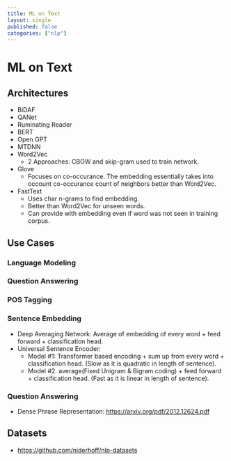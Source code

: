 ```yaml
---
title: ML on Text
layout: single
published: false
categories: ["nlp"]
---
```

# ML on Text

## Architectures
- BiDAF
- QANet
- Ruminating Reader
- BERT
- Open GPT
- MTDNN
- Word2Vec
    - 2 Approaches: CBOW and skip-gram used to train network.
- Glove
    - Focuses on co-occurance. The embedding essentially takes into occount co-occurance count of neighbors better than Word2Vec.
- FastText
    - Uses char n-grams to find embedding.
    - Better than Word2Vec for unseen words.
    - Can provide with embedding even if word was not seen in training corpus.

## Use Cases
### Language Modeling
### Question Answering 
### POS Tagging
### Sentence Embedding

- Deep Averaging Network: Average of embedding of every word + feed forward + classification head.
- Universal Sentence Encoder:
    - Model #1: Transformer based encoding + sum up from every word + classification head. (Slow as it is quadratic in length of sentence).
    - Model #2. average(Fixed Unigram & Bigram coding) + feed forward + classification head. (Fast as it is linear in length of sentence).

### Question Answering
- Dense Phrase Representation: https://arxiv.org/pdf/2012.12624.pdf
    
## Datasets
- https://github.com/niderhoff/nlp-datasets